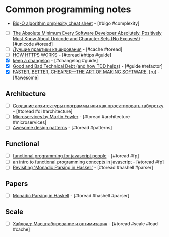 # Common programming notes

- [Big-O algorithm omplexity cheat sheet](http://bigocheatsheet.com/) - [#bigo #complexity]
- [ ] [The Absolute Minimum Every Software Developer Absolutely, Positively Must Know About Unicode and Character Sets (No Excuses!)](https://www.joelonsoftware.com/2003/10/08/the-absolute-minimum-every-software-developer-absolutely-positively-must-know-about-unicode-and-character-sets-no-excuses/) - [#unicode #toread]
- [ ] [Лучшие практики кэширования](http://prgssr.ru/development/luchshie-praktiki-keshirovaniya.html) - [#сache #toread]
- [ ] [HOW HTTPS WORKS](https://howhttps.works/) - [#toread #https #guide]
- [x] [keep a changelog](https://keepachangelog.com/en/1.0.0/) - [#changelog #guide]
- [x] [Good and Bad Technical Debt (and how TDD helps)](https://blog.crisp.se/2013/10/11/henrikkniberg/good-and-bad-technical-debt) - [#guide #refactor]
- [x] [FASTER, BETTER, CHEAPER—THE ART OF MAKING SOFTWARE](https://jrsinclair.com/articles/2017/faster-better-cheaper-art-of-making-software/), [[ru]](https://medium.com/@vlad_poe/быстрее-лучше-дешевле-искусство-продуктовой-разработки-947e2afda06a) - [#awesome]

## Architecture

- [ ] [Создание архитектуры программы или как проектировать табуретку](https://habrahabr.ru/post/276593/) - [#toread #di #architecture]
- [ ] [Microservices by Martin Fowler](https://habrahabr.ru/post/249183/) - [#toread #architecture #microservices]
- [ ] [Awesome design patterns](https://github.com/DovAmir/awesome-design-patterns) - [#toread #patterns]

## Functional

- [ ] [functional programming for javascript people](https://medium.com/@chetcorcos/functional-programming-for-javascript-people-1915d8775504) - [#toread #fp]
- [ ] [an intro to functional programming concepts in javascript](https://medium.com/@collardeau/intro-to-functional-programming-concepts-in-javascript-b0650773139c) - [#toread #fp]
- [ ] [Revisiting 'Monadic Parsing in Haskell'](https://vaibhavsagar.com/blog/2018/02/04/revisiting-monadic-parsing-haskell/) - [#toread #hashell #parser]

## Papers

- [ ] [Monadic Parsing in Haskell](http://www.cs.nott.ac.uk/~pszgmh/pearl.pdf) - [#toread #hashell #parser]

## Scale

- [ ] [Хайлоад: Масштабирование и оптимизация](https://ruhighload.com/) - [#toread #scale #load #cache]
